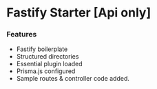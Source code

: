 # Fastify Starter [Api only]

### Features

-  Fastify boilerplate
-  Structured directories
-  Essential plugin loaded
-  Prisma.js configured
-  Sample routes & controller code added.
